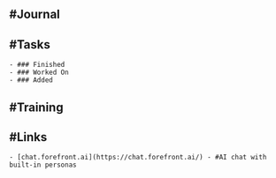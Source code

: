 ## #Journal
## #Tasks
	- ### Finished
	- ### Worked On
	- ### Added
## #Training
## #Links
	- [chat.forefront.ai](https://chat.forefront.ai/) - #AI chat with built-in personas